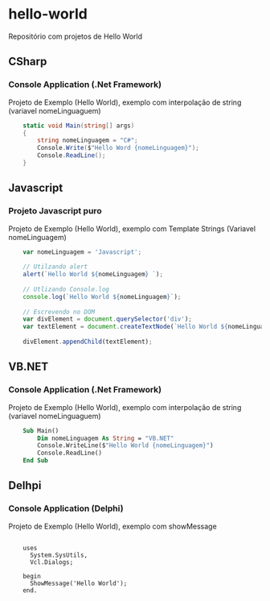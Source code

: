 # hello-world
Repositório com projetos de Hello World

## CSharp 
### Console Application (.Net Framework)
Projeto de Exemplo (Hello World), exemplo com interpolação de string (variavel nomeLinguaguem)

```c#
    static void Main(string[] args)
    {
        string nomeLinguagem = "C#";
        Console.Write($"Hello Word {nomeLinguagem}");
        Console.ReadLine();
    }
 ```

## Javascript
### Projeto Javascript puro
Projeto de Exemplo (Hello World), exemplo com Template Strings (Variavel nomeLinguagem)

```js
    var nomeLinguagem = 'Javascript';
            
    // Utilzando alert
    alert(`Hello World ${nomeLinguagem} `);
    
    // Utlizando Console.log
    console.log(`Hello World ${nomeLinguagem}`);
    
    // Escrevendo no DOM
    var divElement = document.querySelector('div');
    var textElement = document.createTextNode(`Hello World ${nomeLinguagem}`);
    
    divElement.appendChild(textElement); 
   ```

## VB.NET
### Console Application (.Net Framework)
Projeto de Exemplo (Hello World), exemplo com interpolação de string (variavel nomeLinguaguem)

```vb
    Sub Main()
        Dim nomeLinguagem As String = "VB.NET"
        Console.WriteLine($"Hello World {nomeLinguagem}")
        Console.ReadLine()
    End Sub
```



## Delhpi
### Console Application (Delphi)
Projeto de Exemplo (Hello World), exemplo com showMessage

```delphi
		
	uses
	  System.SysUtils,
	  Vcl.Dialogs;

	begin
	  ShowMessage('Hello World');
	end.

```


